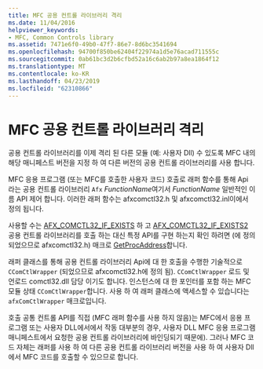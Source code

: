 ```yaml
---
title: MFC 공용 컨트롤 라이브러리 격리
ms.date: 11/04/2016
helpviewer_keywords:
- MFC, Common Controls library
ms.assetid: 7471e6f0-49b0-47f7-86e7-8d6bc3541694
ms.openlocfilehash: 94700f850be62404f22974a1d5e76acad711555c
ms.sourcegitcommit: 0ab61bc3d2b6cfbd52a16c6ab2b97a8ea1864f12
ms.translationtype: MT
ms.contentlocale: ko-KR
ms.lasthandoff: 04/23/2019
ms.locfileid: "62310866"
---
```

# <a name="isolation-of-the-mfc-common-controls-library"></a>MFC 공용 컨트롤 라이브러리 격리

공용 컨트롤 라이브러리를 이제 격리 된 다른 모듈 (예: 사용자 Dll) 수 있도록 MFC 내의 해당 매니페스트 버전을 지정 하 여 다른 버전의 공용 컨트롤 라이브러리를 사용 합니다.

MFC 응용 프로그램 (또는 MFC를 호출한 사용자 코드) 호출로 래퍼 함수를 통해 Api 라는 공용 컨트롤 라이브러리 `Afx` *FunctionName*여기서 *FunctionName* 일반적인 이름 API 제어 합니다. 이러한 래퍼 함수는 afxcomctl32.h 및 afxcomctl32.inl이에서 정의 됩니다.

사용할 수는 [AFX_COMCTL32_IF_EXISTS](reference/run-time-object-model-services.md#afx_comctl32_if_exists) 하 고 [AFX_COMCTL32_IF_EXISTS2](reference/run-time-object-model-services.md#afx_comctl32_if_exists2) 공용 컨트롤 라이브러리를 호출 하는 대신 특정 API를 구현 하는지 확인 하려면 (에 정의 되었으므로 afxcomctl32.h) 매크로 [GetProcAddress](../build/getprocaddress.md)합니다.

래퍼 클래스를 통해 공용 컨트롤 라이브러리 Api에 대 한 호출을 수행한 기술적으로 `CComCtlWrapper` (되었으므로 afxcomctl32.h에 정의 됨). `CComCtlWrapper` 로드 및 언로드 comctl32.dll 담당 이기도 합니다. 인스턴스에 대 한 포인터를 포함 하는 MFC 모듈 상태 `CComCtlWrapper`합니다. 사용 하 여 래퍼 클래스에 액세스할 수 있습니다는 `afxComCtlWrapper` 매크로입니다.

호출 공통 컨트롤 API를 직접 (MFC 래퍼 함수를 사용 하지 않음)는 MFC에서 응용 프로그램 또는 사용자 DLL에서에서 작동 대부분의 경우, 사용자 DLL MFC 응용 프로그램 매니페스트에서 요청한 공용 컨트롤 라이브러리에 바인딩되기 때문에). 그러나 MFC 코드 자체는 래퍼를 사용 하 여 다른 공용 컨트롤 라이브러리 버전을 사용 하 여 사용자 Dll에서 MFC 코드를 호출할 수 있으므로 합니다.
